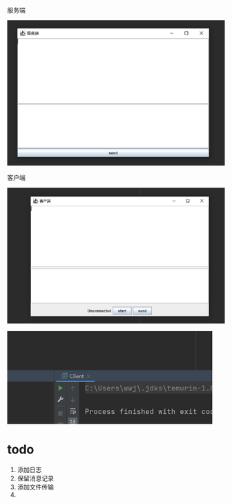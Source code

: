 



服务端

![img.png](img.png)


客户端

![img_1.png](img_1.png)

![img_2.png](docs/images/img_2.png)


# todo

1. 添加日志
2. 保留消息记录
2. 添加文件传输
3. 